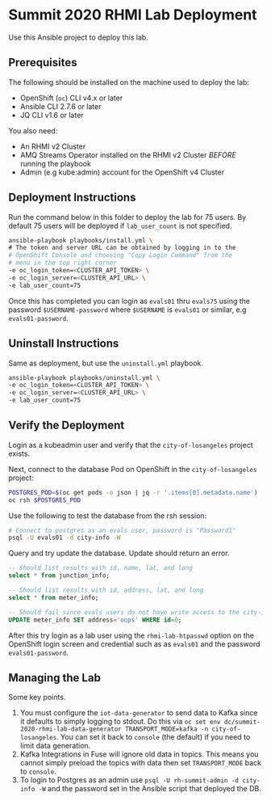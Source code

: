 # Summit 2020 RHMI Lab Deployment

Use this Ansible project to deploy this lab.

## Prerequisites

The following should be installed on the machine used to deploy the lab:

* OpenShift (`oc`) CLI v4.x or later
* Ansible CLI 2.7.6 or later
* JQ CLI v1.6 or later

You also need:

* An RHMI v2 Cluster
* AMQ Streams Operator installed on the RHMI v2 Cluster *BEFORE* running the playbook
* Admin (e.g kube:admin) account for the OpenShift v4 Cluster

## Deployment Instructions

Run the command below in this folder to deploy the lab for 75 users. By default
75 users will be deployed if `lab_user_count` is not specified.

```bash
ansible-playbook playbooks/install.yml \
# The token and server URL can be obtained by logging in to the 
# OpenShift Console and choosing "Copy Login Command" from the
# menu in the top right corner
-e oc_login_token=<CLUSTER_API_TOKEN> \
-e oc_login_server=<CLUSTER_API_URL> \
-e lab_user_count=75
```

Once this has completed you can login as `evals01` thru `evals75` using the
password `$USERNAME-password` where `$USERNAME` is `evals01` or similar, e.g
`evals01-password`.

## Uninstall Instructions

Same as deployment, but use the `uninstall.yml` playbook.

```bash
ansible-playbook playbooks/uninstall.yml \
-e oc_login_token=<CLUSTER_API_TOKEN> \
-e oc_login_server=<CLUSTER_API_URL> \
-e lab_user_count=75
```

## Verify the Deployment

Login as a kubeadmin user and verify that the `city-of-losangeles` project exists.

Next, connect to the database Pod on OpenShift in the `city-of-losangeles`
project:

```bash
POSTGRES_POD=$(oc get pods -o json | jq -r '.items[0].metadata.name')
oc rsh $POSTGRES_POD
```

Use the following to test the database from the rsh session:

```bash
# Connect to postgres as an evals user, password is "Password1"
psql -U evals01 -d city-info -W
```

Query and try update the database. Update should return an error.

```sql
-- Should list results with id, name, lat, and long
select * from junction_info;

-- Should list results with id, address, lat, and long
select * from meter_info;

-- Should fail since evals users do not have write access to the city-info db
UPDATE meter_info SET address='oops' WHERE id=0;
```

After this try login as a lab user using the `rhmi-lab-htpasswd` option on the
OpenShift login screen and credential such as as `evals01` and the password
`evals01-password`.

## Managing the Lab

Some key points.

1. You must configure the `iot-data-generator` to send data to Kafka since it defaults to simply logging to stdout. Do this via `oc set env dc/summit-2020-rhmi-lab-data-generator TRANSPORT_MODE=kafka -n city-of-losangeles`. You can set it back to `console` (the default) if you need to limit data generation.
2. Kafka Integrations in Fuse will ignore old data in topics. This means you cannot simply preload the topics with data then set `TRANSPORT_MODE` back to `console`.
3. To login to Postgres as an admin use `psql -U rh-summit-admin -d city-info -W` and the password set in the Ansible script that deployed the DB.
